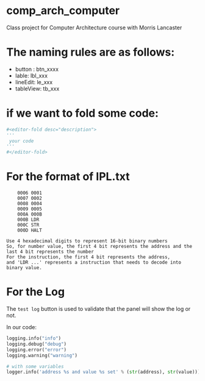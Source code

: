 # comp_arch_computer
Class project for Computer Architecture course with Morris Lancaster

# The naming rules are as follows:
- button : btn_xxxx
- lable: lbl_xxx
- lineEdit: le_xxx
- tableView: tb_xxx
# if we want to fold some code:
```python
#<editor-fold desc="description">
'''
 your code
'''
#</editor-fold>

```

# For the format of IPL.txt
```text
    0006 0001
    0007 0002
    0008 0004
    0009 0005
    000A 000B
    000B LDR
    000C STR
    000D HALT

Use 4 hexadecimal digits to represent 16-bit binary numbers
So, for number value, the first 4 bit represents the address and the last 4 bit represents the number
For the instruction, the first 4 bit represents the address, 
and 'LDR ...' represents a instruction that needs to decode into binary value.

```

# For the Log

The `test log` button is used to validate that the panel will show the log or not.

In our code:

```python
logging.info("info")
logging.debug("debug")
logging.error("error")
logging.warning("warning")

# with some variables
logger.info('address %s and value %s set' % (str(address), str(value)))
```


